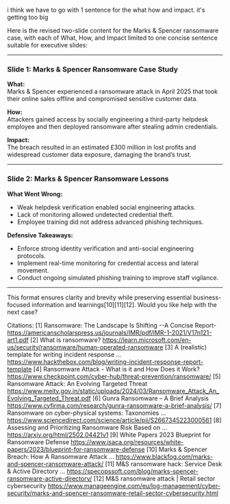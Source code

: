 i think we have to go with 1 sentence for the what how and impact. it's getting too big

Here is the revised two-slide content for the Marks & Spencer ransomware case, with each of What, How, and Impact limited to one concise sentence suitable for executive slides:

***

### Slide 1: Marks & Spencer Ransomware Case Study  
**What:**  
Marks & Spencer experienced a ransomware attack in April 2025 that took their online sales offline and compromised sensitive customer data.

**How:**  
Attackers gained access by socially engineering a third-party helpdesk employee and then deployed ransomware after stealing admin credentials.

**Impact:**  
The breach resulted in an estimated £300 million in lost profits and widespread customer data exposure, damaging the brand’s trust.

***

### Slide 2: Marks & Spencer Ransomware Lessons  
**What Went Wrong:**  
- Weak helpdesk verification enabled social engineering attacks.  
- Lack of monitoring allowed undetected credential theft.  
- Employee training did not address advanced phishing techniques.

**Defensive Takeaways:**  
- Enforce strong identity verification and anti-social engineering protocols.  
- Implement real-time monitoring for credential access and lateral movement.  
- Conduct ongoing simulated phishing training to improve staff vigilance.

***

This format ensures clarity and brevity while preserving essential business-focused information and learnings[10][11][12]. Would you like help with the next case?

Citations:
[1] Ransomware: The Landscape Is Shifting --A Concise Report- https://americanscholarspress.us/journals/IMR/pdf/IMR-1-2021/V17n121-art1.pdf
[2] What is ransomware? https://learn.microsoft.com/en-us/security/ransomware/human-operated-ransomware
[3] A (realistic) template for writing incident response ... https://www.hackthebox.com/blog/writing-incident-response-report-template
[4] Ransomware Attack - What is it and How Does it Work? https://www.checkpoint.com/cyber-hub/threat-prevention/ransomware/
[5] Ransomware Attack: An Evolving Targeted Threat https://www.meity.gov.in/static/uploads/2024/03/Ransomware_Attack_An_Evolving_Targeted_Threat.pdf
[6] Gunra Ransomware – A Brief Analysis https://www.cyfirma.com/research/gunra-ransomware-a-brief-analysis/
[7] Ransomware on cyber-physical systems: Taxonomies ... https://www.sciencedirect.com/science/article/pii/S2667345223000561
[8] Assessing and Prioritizing Ransomware Risk Based on ... https://arxiv.org/html/2502.04421v1
[9] White Papers 2023 Blueprint for Ransomware Defense https://www.isaca.org/resources/white-papers/2023/blueprint-for-ransomware-defense
[10] Marks & Spencer Breach: How A Ransomware Attack ... https://www.blackfog.com/marks-and-spencer-ransomware-attack/
[11] M&S ransomware hack: Service Desk & Active Directory ... https://specopssoft.com/blog/marks-spencer-ransomware-active-directory/
[12] M&S ransomware attack | Retail sector cybersecurity https://www.manageengine.com/eu/log-management/cyber-security/marks-and-spencer-ransomware-retail-sector-cybersecurity.html
